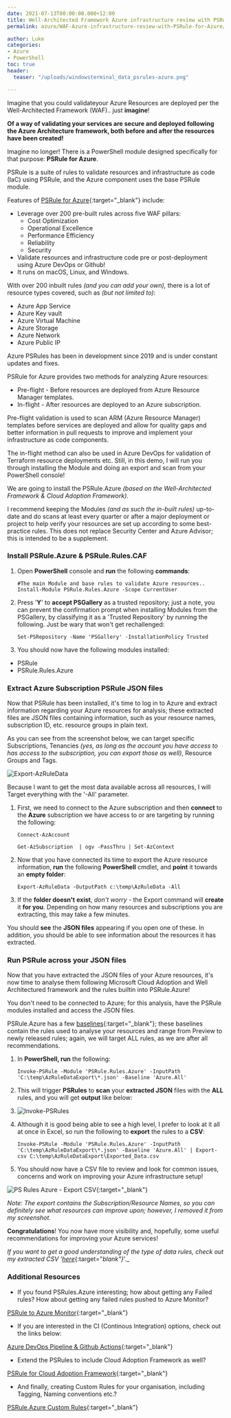 ```yaml
---
date: 2021-07-13T00:00:00.000+12:00
title: Well-Architected Framework Azure infrastructure review with PSRule for Azure
permalink: azure/WAF-Azure-infrastructure-review-with-PSRule-for-Azure/

author: Luke
categories:
- Azure
- PowerShell
toc: true
header:
  teaser: "/uploads/windowsterminal_data_psrules-azure.png"

---
```

Imagine that you could validateyour Azure Resources are deployed per the Well-Architected Framework (WAF).. just **imagine**!

**Of a way of validating your services are secure and deployed following the Azure Architecture framework, both before and after the resources have been created!**

Imagine no longer! There is a PowerShell module designed specifically for that purpose: **PSRule for Azure**.

PSRule is a suite of rules to validate resources and infrastructure as code (IaC) using PSRule, and the Azure component uses the base PSRule module.

Features of [PSRule for Azure](https://azure.github.io/PSRule.Rules.Azure/ "PSRule for Azure"){:target="_blank"}
 include:

* Leverage over 200 pre-built rules across five WAF pillars:
  * Cost Optimization
  * Operational Excellence
  * Performance Efficiency
  * Reliability
  * Security
* Validate resources and infrastructure code pre or post-deployment using Azure DevOps or Github!
* It runs on macOS, Linux, and Windows.

With over 200 inbuilt rules _(and you can add your own),_ there is a lot of resource types covered, such as _(but not limited to)_:

* Azure App Service
* Azure Key vault
* Azure Virtual Machine
* Azure Storage
* Azure Network
* Azure Public IP

Azure PSRules has been in development since 2019 and is under constant updates and fixes.

PSRule for Azure provides two methods for analyzing Azure resources:

* Pre-flight - Before resources are deployed from Azure Resource Manager templates.
* In-flight - After resources are deployed to an Azure subscription.

Pre-flight validation is used to scan ARM (Azure Resource Manager) templates before services are deployed and allow for quality gaps and better information in pull requests to improve and implement your infrastructure as code components.

The in-flight method can also be used in Azure DevOps for validation of Terraform resource deployments etc. Still, in this demo, I will run you through installing the Module and doing an export and scan from your PowerShell console!

We are going to install the PSRule.Azure _(based on the Well-Architected Framework & Cloud Adoption Framework)_.

I recommend keeping the Modules _(and as such the in-built rules)_ up-to-date and do scans at least every quarter or after a major deployment or project to help verify your resources are set up according to some best-practice rules. This does not replace Security Center and Azure Advisor; this is intended to be a supplement.

### Install PSRule.Azure & PSRule.Rules.CAF

1. Open **PowerShell** console and **run** the following **commands**:

       #The main Module and base rules to validate Azure resources..
       Install-Module PSRule.Rules.Azure -Scope CurrentUser
2. Press '**Y**' to **accept PSGallery** as a trusted repository; just a note, you can prevent the confirmation prompt when installing Modules from the PSGallery, by classifying it as a 'Trusted Repository' by running the following. Just be wary that won't get rechallenged:

       Set-PSRepository -Name 'PSGallery' -InstallationPolicy Trusted
3. You should now have the following modules installed:

* PSRule
* PSRule.Rules.Azure

### Extract Azure Subscription PSRule JSON files

Now that PSRule has been installed, it's time to log in to Azure and extract information regarding your Azure resources for analysis; these extracted files are JSON files containing information, such as your resource names, subscription ID, etc. resource groups in plain text.

As you can see from the screenshot below, we can target specific Subscriptions, Tenancies _(yes, as long as the account you have access to has access to the subscription, you can export those as well)_, Resource Groups and Tags.

![Export-AzRuleData](/uploads/powershellise_exportazruledata.png "Export-AzRuleData")

Because I want to get the most data available across all resources, I will Target everything with the '-All' parameter.

1. First, we need to connect to the Azure subscription and then **connect** to the **Azure** subscription we have access to or are targeting by running the following:

       Connect-AzAccount
       
       Get-AzSubscription  | ogv -PassThru | Set-AzContext
2. Now that you have connected its time to export the Azure resource information, **run** the following **PowerShell** cmdlet, and **point** it towards an **empty folder**:

       Export-AzRuleData -OutputPath c:\temp\AzRuleData -All
3. If the **folder doesn't** **exist**, _don't worry_ - the Export command will **create** it **for you**. Depending on how many resources and subscriptions you are extracting, this may take a few minutes.

You should **see** the **JSON files** appearing if you open one of these. In addition, you should be able to see information about the resources it has extracted.

### Run PSRule across your JSON files

Now that you have extracted the JSON files of your Azure resources, it's now time to analyse them following Microsoft Cloud Adoption and Well Architectured framework and the rules builtin into PSRule.Azure!

You don't need to be connected to Azure; for this analysis, have the PSRule modules installed and access the JSON files.

PSRule.Azure has a few [baselines](https://azure.github.io/PSRule.Rules.Azure/en/baselines/Azure.All/ " PSRule for Azure - All Baselines"){:target="_blank"}; these baselines contain the rules used to analyse your resources and range from Preview to newly released rules; again, we will target ALL rules, as we are after all recommendations.

1. In **PowerShell, run** the following:

       Invoke-PSRule -Module 'PSRule.Rules.Azure' -InputPath 'C:\temp\AzRuleDataExport\*.json' -Baseline 'Azure.All'
2. This will trigger **PSRules** to **scan** your **extracted JSON** files with the **ALL** rules, and you will get **output** like below:
3. ![Invoke-PSRules](/uploads/windowsterminal_data_psrules-azure.png "Invoke-PSRules")
4. Although it is good being able to see a high level, I prefer to look at it all at once in Excel, so run the following to **export** the rules to a **CSV**:

       Invoke-PSRule -Module 'PSRule.Rules.Azure' -InputPath 'C:\temp\AzRuleDataExport\*.json' -Baseline 'Azure.All' | Export-csv C:\temp\AzRuleDataExport\Exported_Data.csv
5. You should now have a CSV file to review and look for common issues, concerns and work on improving your Azure infrastructure setup!

![PS Rules Azure - Export CSV](/uploads/export_azruledata_excel.png "PS Rules Azure - Export CSV"){:target="_blank"}

_Note: The export contains the Subscription/Resource Names, so you can definitely see what resources can improve upon; however, I removed it from my screenshot._

**Congratulations**! You now have more visibility and, hopefully, some useful recommendations for improving your Azure services!

_If you want to get a good understanding of the type of data rules, check out my extracted CSV '_[_here_](http://luke.geek.nz/uploads/files/Exported_Data_PSRuleAzure.csv){:target="_blank"}_'._

### Additional Resources

* If you found PSRules.Azure interesting; how about getting any Failed rules? How about getting any failed rules pushed to Azure Monitor?

[PSRule to Azure Monitor](https://github.com/microsoft/PSRule.Monitor "PSRule to Azure Monitor"){:target="_blank"}

* If you are interested in the CI (Continous Integration) options, check out the links below:

[Azure DevOps Pipeline & Github Actions](https://microsoft.github.io/PSRule/ "PSRule"){:target="_blank"}

* Extend the PSRules to include Cloud Adoption Framework as well?

[PSRule for Cloud Adoption Framework](https://github.com/microsoft/PSRule.Rules.CAF "PSRule for Cloud Adoption Framework"){:target="_blank"}

* And finally, creating Custom Rules for your organisation, including Tagging, Naming conventions etc.?

[PSRule.Azure Custom Rules](https://azure.github.io/PSRule.Rules.Azure/customization/ "Organization specific rules"){:target="_blank"}